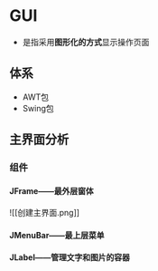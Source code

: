 # GUI
- 是指采用**图形化的方式**显示操作页面
## 体系
- AWT包
- Swing包
## 主界面分析
### 组件
#### JFrame——最外层窗体
![[创建主界面.png]]

#### JMenuBar——最上层菜单

#### JLabel——管理文字和图片的容器
